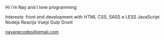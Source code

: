 Hi i'm Nay and I love programming 

Interests: front end development with
HTML
CSS, SASS e LESS
JavaScript
Nodejs
Reactjs
Vuejs
Gulp
Grunt
           
nayanecodes@gmail.com

<!---
nayanecodes/nayanecodes is a ✨ special ✨ repository because its `README.md` (this file) appears on your GitHub profile.
You can click the Preview link to take a look at your changes.
--->
